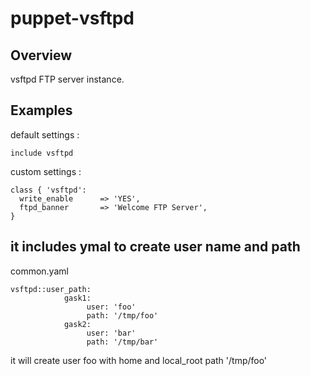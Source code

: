 puppet-vsftpd
=============

## Overview

vsftpd FTP server instance.


## Examples

default settings :

    include vsftpd

custom settings :

    class { 'vsftpd':
      write_enable      => 'YES',
      ftpd_banner       => 'Welcome FTP Server',
    }

## it includes ymal to create user name and path

common.yaml


    vsftpd::user_path:
                gask1:
                     user: 'foo'
                     path: '/tmp/foo'
                gask2:
                     user: 'bar'
                     path: '/tmp/bar'


it will create user foo with home and local_root path '/tmp/foo'
